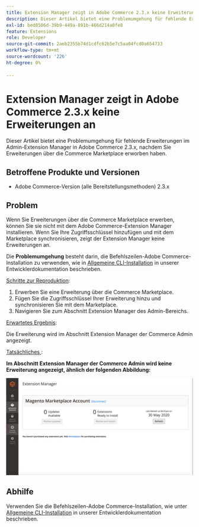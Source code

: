 ```yaml
---
title: Extension Manager zeigt in Adobe Commerce 2.3.x keine Erweiterungen an
description: Dieser Artikel bietet eine Problemumgehung für fehlende Erweiterungen im Admin-Extension Manager in Adobe Commerce 2.3.x, nachdem Sie Erweiterungen über die Commerce Marketplace erworben haben.
exl-id: bed8506d-39b9-449a-891b-466d214a0fe8
feature: Extensions
role: Developer
source-git-commit: 2aeb2355b74d1cdfc62b5e7c5aa04fcd0a654733
workflow-type: tm+mt
source-wordcount: '226'
ht-degree: 0%

---
```


# Extension Manager zeigt in Adobe Commerce 2.3.x keine Erweiterungen an

Dieser Artikel bietet eine Problemumgehung für fehlende Erweiterungen im Admin-Extension Manager in Adobe Commerce 2.3.x, nachdem Sie Erweiterungen über die Commerce Marketplace erworben haben.

## Betroffene Produkte und Versionen

* Adobe Commerce-Version (alle Bereitstellungsmethoden) 2.3.x

## Problem

Wenn Sie Erweiterungen über die Commerce Marketplace erwerben, können Sie sie nicht mit dem Adobe Commerce-Extension Manager installieren. Wenn Sie Ihre Zugriffsschlüssel hinzufügen und mit dem Marketplace synchronisieren, zeigt der Extension Manager keine Erweiterungen an.

Die **Problemumgehung** besteht darin, die Befehlszeilen-Adobe Commerce-Installation zu verwenden, wie in [Allgemeine CLI-Installation](https://experienceleague.adobe.com/en/docs/commerce-operations/installation-guide/tutorials/extensions) in unserer Entwicklerdokumentation beschrieben.

<u>Schritte zur Reproduktion</u>:

1. Erwerben Sie eine Erweiterung über die Commerce Marketplace.
1. Fügen Sie die Zugriffsschlüssel Ihrer Erweiterung hinzu und synchronisieren Sie mit dem Marketplace.
1. Navigieren Sie zum Abschnitt Extension Manager des Admin-Bereichs.

<u>Erwartetes Ergebnis</u>:

Die Erweiterung wird im Abschnitt Extension Manager der Commerce Admin angezeigt.

<u>Tatsächliches </u>:

**Im Abschnitt Extension Manager der Commerce Admin wird keine Erweiterung angezeigt, ähnlich der folgenden Abbildung:**


![KB-607_Image_1.png](assets/KB-607_Image_1.png)

## Abhilfe

Verwenden Sie die Befehlszeilen-Adobe Commerce-Installation, wie unter [Allgemeine CLI-Installation](https://experienceleague.adobe.com/en/docs/commerce-operations/installation-guide/tutorials/extensions) in unserer Entwicklerdokumentation beschrieben.
